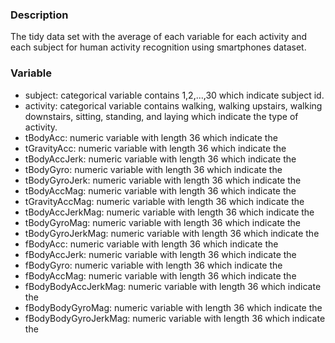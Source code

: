 ### Description
The tidy data set with the average of each variable for each activity and each subject for human activity recognition using smartphones dataset.

### Variable
* subject: categorical variable contains 1,2,...,30 which indicate subject id.
* activity: categorical variable contains walking, walking upstairs, walking downstairs, sitting, standing, and laying which indicate the type of activity.
* tBodyAcc: numeric variable with length 36 which indicate the
* tGravityAcc: numeric variable with length 36 which indicate the 
* tBodyAccJerk: numeric variable with length 36 which indicate the
* tBodyGyro: numeric variable with length 36 which indicate the
* tBodyGyroJerk: numeric variable with length 36 which indicate the
* tBodyAccMag: numeric variable with length 36 which indicate the
* tGravityAccMag: numeric variable with length 36 which indicate the
* tBodyAccJerkMag: numeric variable with length 36 which indicate the
* tBodyGyroMag: numeric variable with length 36 which indicate the
* tBodyGyroJerkMag: numeric variable with length 36 which indicate the
* fBodyAcc: numeric variable with length 36 which indicate the
* fBodyAccJerk: numeric variable with length 36 which indicate the
* fBodyGyro: numeric variable with length 36  which indicate the
* fBodyAccMag: numeric variable with length 36 which indicate the
* fBodyBodyAccJerkMag: numeric variable with length 36 which indicate the
* fBodyBodyGyroMag: numeric variable with length 36 which indicate the
* fBodyBodyGyroJerkMag: numeric variable with length 36  which indicate the
